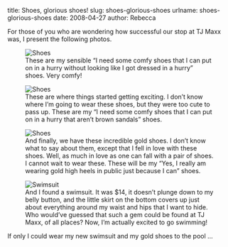 title: Shoes, glorious shoes!
slug: shoes-glorious-shoes
urlname: shoes-glorious-shoes
date: 2008-04-27
author: Rebecca

For those of you who are wondering how successful our stop at TJ Maxx was, I
present the following photos.

<figure class="figure">
	<img src="{static}/images/2008-04-27-shoes-01.jpg" alt="Shoes" class="figure-img img-fluid rounded">
	<figcaption class="figure-caption">
		These are my sensible &ldquo;I need some comfy shoes that I can put on
		in a hurry without looking like I got dressed in a hurry&rdquo; shoes.
		Very comfy!
	</figcaption>
</figure>

<figure class="figure">
	<img src="{static}/images/2008-04-27-shoes-02.jpg" alt="Shoes" class="figure-img img-fluid rounded">
	<figcaption class="figure-caption">
		These are where things started getting exciting. I don&#x02bc;t know
		where I&#x02bc;m going to wear these shoes, but they were too cute to
		pass up. These are my &ldquo;I need some comfy shoes that I can put on
		in a hurry that aren&#x02bc;t brown sandals&rdquo; shoes.
	</figcaption>
</figure>

<figure class="figure">
	<img src="{static}/images/2008-04-27-shoes-03.jpg" alt="Shoes" class="figure-img img-fluid rounded">
	<figcaption class="figure-caption">
		And finally, we have these incredible gold shoes. I don&#x02bc;t know
		what to say about them, except that I fell in love with these shoes.
		Well, as much in love as one can fall with a pair of shoes. I cannot
		wait to wear these. These will be my &ldquo;Yes, I really am wearing
		gold high heels in public just because I can&rdquo; shoes.
	</figcaption>
</figure>

<figure class="figure">
	<img src="{static}/images/2008-04-27-swimsuit.jpg" alt="Swimsuit" class="figure-img img-fluid rounded">
	<figcaption class="figure-caption">
		And I found a swimsuit. It was $14, it doesn&#x02bc;t plunge down to my
		belly button, and the little skirt on the bottom covers up just about
		everything around my waist and hips that I want to hide. Who
		would&#x02bc;ve guessed that such a gem could be found at TJ Maxx, of
		all places? Now, I&#x02bc;m actually excited to go swimming!
	</figcaption>
</figure>

If only I could wear my new swimsuit and my gold shoes to the pool &hellip;
